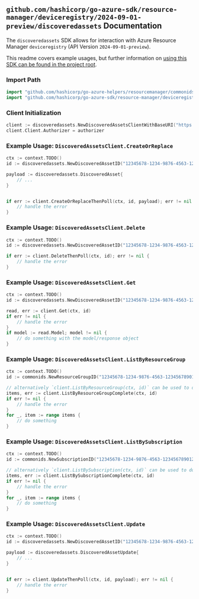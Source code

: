 
## `github.com/hashicorp/go-azure-sdk/resource-manager/deviceregistry/2024-09-01-preview/discoveredassets` Documentation

The `discoveredassets` SDK allows for interaction with Azure Resource Manager `deviceregistry` (API Version `2024-09-01-preview`).

This readme covers example usages, but further information on [using this SDK can be found in the project root](https://github.com/hashicorp/go-azure-sdk/tree/main/docs).

### Import Path

```go
import "github.com/hashicorp/go-azure-helpers/resourcemanager/commonids"
import "github.com/hashicorp/go-azure-sdk/resource-manager/deviceregistry/2024-09-01-preview/discoveredassets"
```


### Client Initialization

```go
client := discoveredassets.NewDiscoveredAssetsClientWithBaseURI("https://management.azure.com")
client.Client.Authorizer = authorizer
```


### Example Usage: `DiscoveredAssetsClient.CreateOrReplace`

```go
ctx := context.TODO()
id := discoveredassets.NewDiscoveredAssetID("12345678-1234-9876-4563-123456789012", "example-resource-group", "discoveredAssetName")

payload := discoveredassets.DiscoveredAsset{
	// ...
}


if err := client.CreateOrReplaceThenPoll(ctx, id, payload); err != nil {
	// handle the error
}
```


### Example Usage: `DiscoveredAssetsClient.Delete`

```go
ctx := context.TODO()
id := discoveredassets.NewDiscoveredAssetID("12345678-1234-9876-4563-123456789012", "example-resource-group", "discoveredAssetName")

if err := client.DeleteThenPoll(ctx, id); err != nil {
	// handle the error
}
```


### Example Usage: `DiscoveredAssetsClient.Get`

```go
ctx := context.TODO()
id := discoveredassets.NewDiscoveredAssetID("12345678-1234-9876-4563-123456789012", "example-resource-group", "discoveredAssetName")

read, err := client.Get(ctx, id)
if err != nil {
	// handle the error
}
if model := read.Model; model != nil {
	// do something with the model/response object
}
```


### Example Usage: `DiscoveredAssetsClient.ListByResourceGroup`

```go
ctx := context.TODO()
id := commonids.NewResourceGroupID("12345678-1234-9876-4563-123456789012", "example-resource-group")

// alternatively `client.ListByResourceGroup(ctx, id)` can be used to do batched pagination
items, err := client.ListByResourceGroupComplete(ctx, id)
if err != nil {
	// handle the error
}
for _, item := range items {
	// do something
}
```


### Example Usage: `DiscoveredAssetsClient.ListBySubscription`

```go
ctx := context.TODO()
id := commonids.NewSubscriptionID("12345678-1234-9876-4563-123456789012")

// alternatively `client.ListBySubscription(ctx, id)` can be used to do batched pagination
items, err := client.ListBySubscriptionComplete(ctx, id)
if err != nil {
	// handle the error
}
for _, item := range items {
	// do something
}
```


### Example Usage: `DiscoveredAssetsClient.Update`

```go
ctx := context.TODO()
id := discoveredassets.NewDiscoveredAssetID("12345678-1234-9876-4563-123456789012", "example-resource-group", "discoveredAssetName")

payload := discoveredassets.DiscoveredAssetUpdate{
	// ...
}


if err := client.UpdateThenPoll(ctx, id, payload); err != nil {
	// handle the error
}
```
